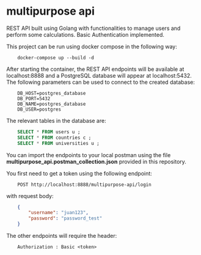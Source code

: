 # multipurpose api

REST API built using Golang with functionalities to manage users and perform some calculations. Basic Authentication implemented.  
   
This project can be run using docker compose in the following way:  
```
    docker-compose up --build -d
```
  
After starting the container, the REST API endpoints will be available at localhost:8888 and a PostgreSQL database will appear at localhost:5432. The following parameters can be used to connect to the created database:
   
```
    DB_HOST=postgres_database
    DB_PORT=5432
    DB_NAME=postgres_database
    DB_USER=postgres
```
  
The relevant tables in the database are:  
```sql
    SELECT * FROM users u ;
    SELECT * FROM countries c ;
    SELECT * FROM universities u ;
```

You can import the endpoints to your local postman using the file **multipurpose_api.postman_collection.json** provided in this repository.  
  
You first need to get a token using the following endpoint:  
   
```
    POST http://localhost:8888/multipurpose-api/login
```
  
with request body:  
```json
    {
        "username": "juan123",
        "password": "password_test"
    }
```  
  
The other endpoints will require the header:

```
    Authorization : Basic <token>
```